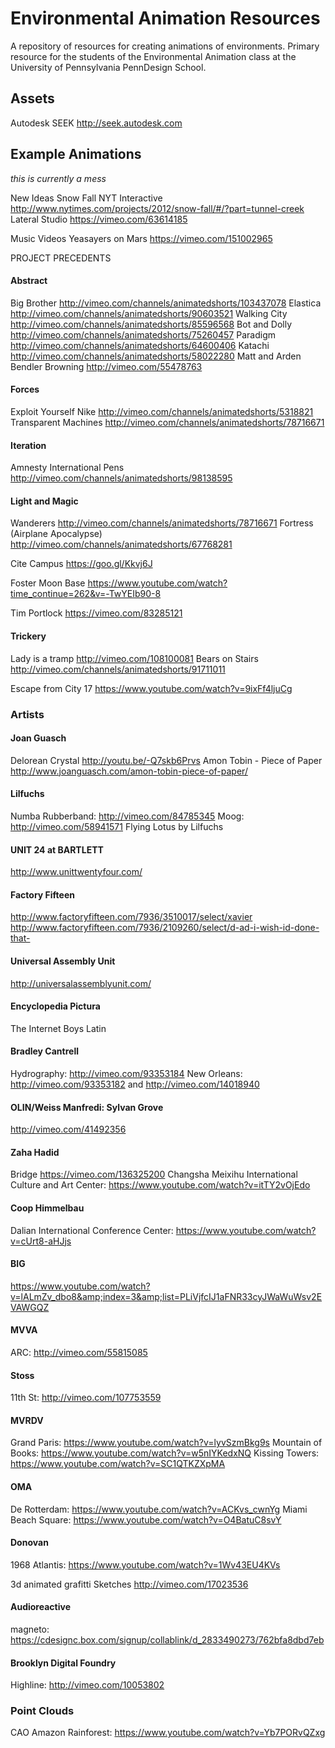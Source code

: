 # Environmental Animation Resources
A repository of resources for creating animations of environments. Primary resource for the students of the Environmental Animation class at the University of Pennsylvania PennDesign School.

## Assets
Autodesk SEEK http://seek.autodesk.com

## Example Animations
*this is currently a mess*

New Ideas
Snow Fall NYT Interactive http://www.nytimes.com/projects/2012/snow-fall/#/?part=tunnel-creek
Lateral Studio https://vimeo.com/63614185

Music Videos
Yeasayers on Mars https://vimeo.com/151002965

PROJECT PRECEDENTS
#### Abstract
Big Brother http://vimeo.com/channels/animatedshorts/103437078
Elastica http://vimeo.com/channels/animatedshorts/90603521
Walking City http://vimeo.com/channels/animatedshorts/85596568
Bot and Dolly http://vimeo.com/channels/animatedshorts/75260457
Paradigm http://vimeo.com/channels/animatedshorts/64600406
Katachi http://vimeo.com/channels/animatedshorts/58022280
Matt and Arden Bendler Browning http://vimeo.com/55478763

#### Forces
Exploit Yourself Nike http://vimeo.com/channels/animatedshorts/5318821
Transparent Machines http://vimeo.com/channels/animatedshorts/78716671

#### Iteration
Amnesty International Pens http://vimeo.com/channels/animatedshorts/98138595

#### Light and Magic
Wanderers http://vimeo.com/channels/animatedshorts/78716671
Fortress (Airplane Apocalypse) http://vimeo.com/channels/animatedshorts/67768281

Cite Campus https://goo.gl/Kkvj6J

Foster Moon Base https://www.youtube.com/watch?time_continue=262&v=-TwYEIb90-8

Tim Portlock https://vimeo.com/83285121

#### Trickery
Lady is a tramp http://vimeo.com/108100081
Bears on Stairs http://vimeo.com/channels/animatedshorts/91711011

Escape from City 17 https://www.youtube.com/watch?v=9ixFf4ljuCg

### Artists

#### Joan Guasch
Delorean Crystal http://youtu.be/-Q7skb6Prvs
Amon Tobin - Piece of Paper http://www.joanguasch.com/amon-tobin-piece-of-paper/

#### Lilfuchs
Numba Rubberband: http://vimeo.com/84785345
Moog: http://vimeo.com/58941571
Flying Lotus by Lilfuchs

#### UNIT 24 at BARTLETT
http://www.unittwentyfour.com/

#### Factory Fifteen
http://www.factoryfifteen.com/7936/3510017/select/xavier
http://www.factoryfifteen.com/7936/2109260/select/d-ad-i-wish-id-done-that-

#### Universal Assembly Unit
http://universalassemblyunit.com/

#### Encyclopedia Pictura
The Internet
Boys Latin

#### Bradley Cantrell
Hydrography: http://vimeo.com/93353184
New Orleans: http://vimeo.com/93353182 and http://vimeo.com/14018940

#### OLIN/Weiss Manfredi: Sylvan Grove
http://vimeo.com/41492356

#### Zaha Hadid
Bridge https://vimeo.com/136325200
Changsha Meixihu International Culture and Art Center: https://www.youtube.com/watch?v=itTY2vOjEdo

#### Coop Himmelbau
Dalian International Conference Center: https://www.youtube.com/watch?v=cUrt8-aHJjs

#### BIG
https://www.youtube.com/watch?v=lALmZv_dbo8&amp;index=3&amp;list=PLiVjfcIJ1aFNR33cyJWaWuWsv2EVAWGQZ

#### MVVA
ARC: http://vimeo.com/55815085

#### Stoss
11th St: http://vimeo.com/107753559

#### MVRDV
Grand Paris: https://www.youtube.com/watch?v=lyvSzmBkg9s
Mountain of Books: https://www.youtube.com/watch?v=w5nIYKedxNQ
Kissing Towers: https://www.youtube.com/watch?v=SC1QTKZXpMA

#### OMA
De Rotterdam: https://www.youtube.com/watch?v=ACKvs_cwnYg
Miami Beach Square: https://www.youtube.com/watch?v=O4BatuC8svY

#### Donovan
1968 Atlantis: https://www.youtube.com/watch?v=1Wv43EU4KVs

3d animated grafitti Sketches
http://vimeo.com/17023536

#### Audioreactive
magneto: https://cdesignc.box.com/signup/collablink/d_2833490273/762bfa8dbd7eb

#### Brooklyn Digital Foundry
Highline: http://vimeo.com/10053802

### Point Clouds
CAO Amazon Rainforest: https://www.youtube.com/watch?v=Yb7PORvQZxg
